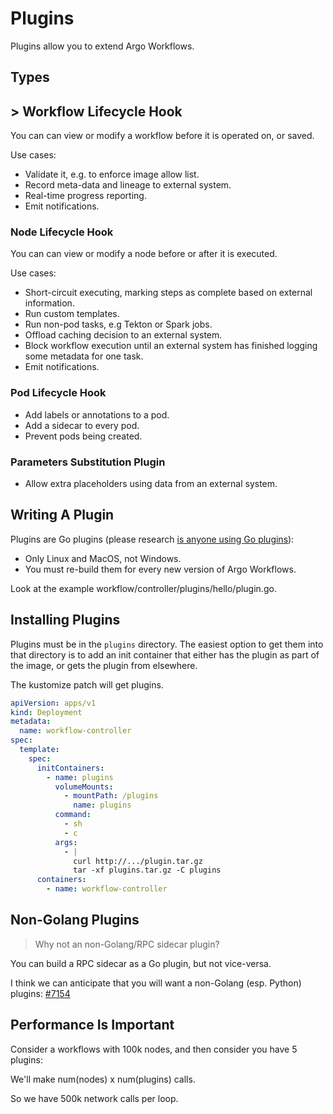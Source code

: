 # Plugins

Plugins allow you to extend Argo Workflows.

## Types

## > Workflow Lifecycle Hook

You can can view or modify a workflow before it is operated on, or saved.

Use cases:

* Validate it, e.g. to enforce image allow list.
* Record meta-data and lineage to external system.
* Real-time progress reporting.
* Emit notifications.

### Node Lifecycle Hook

You can can view or modify a node before or after it is executed.

Use cases:

* Short-circuit executing, marking steps as complete based on external information.
* Run custom templates.
* Run non-pod tasks, e.g Tekton or Spark jobs.
* Offload caching decision to an external system.
* Block workflow execution until an external system has finished logging some metadata for one task.
* Emit notifications.

### Pod Lifecycle Hook

* Add labels or annotations to a pod.
* Add a sidecar to every pod.
* Prevent pods being created.

### Parameters Substitution Plugin

* Allow extra placeholders using data from an external system.

## Writing A Plugin

Plugins are Go plugins (please
research [is anyone using Go plugins](https://www.google.com/search?client=safari&rls=en&q=is+anyone+using+go+plugins&ie=UTF-8&oe=UTF-8)):

* Only Linux and MacOS, not Windows.
* You must re-build them for every new version of Argo Workflows.

Look at the example workflow/controller/plugins/hello/plugin.go.

## Installing Plugins

Plugins must be in the `plugins` directory. The easiest option to get them into that directory is to add an init
container that either has the plugin as part of the image, or gets the plugin from elsewhere.

The kustomize patch will get plugins.

```yaml
apiVersion: apps/v1
kind: Deployment
metadata:
  name: workflow-controller
spec:
  template:
    spec:
      initContainers:
        - name: plugins
          volumeMounts:
            - mountPath: /plugins
              name: plugins
          command:
            - sh
            - c
          args:
            - |
              curl http://.../plugin.tar.gz
              tar -xf plugins.tar.gz -C plugins
      containers:
        - name: workflow-controller
```

## Non-Golang Plugins

> Why not an non-Golang/RPC sidecar plugin?

You can build a RPC sidecar as a Go plugin, but not vice-versa.

I think we can anticipate that you will want a non-Golang (esp. Python)
plugins: [#7154](https://github.com/argoproj/argo-workflows/issues/7154)

## Performance Is Important

Consider a workflows with 100k nodes, and then consider you have 5 plugins:

We'll make num(nodes) x num(plugins) calls.

So we have 500k network calls per loop. 
